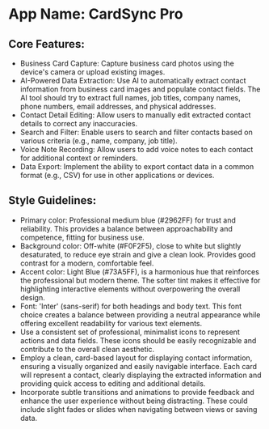 # **App Name**: CardSync Pro

## Core Features:

- Business Card Capture: Capture business card photos using the device's camera or upload existing images.
- AI-Powered Data Extraction: Use AI to automatically extract contact information from business card images and populate contact fields. The AI tool should try to extract full names, job titles, company names, phone numbers, email addresses, and physical addresses. 
- Contact Detail Editing: Allow users to manually edit extracted contact details to correct any inaccuracies.
- Search and Filter: Enable users to search and filter contacts based on various criteria (e.g., name, company, job title).
- Voice Note Recording: Allow users to add voice notes to each contact for additional context or reminders.
- Data Export: Implement the ability to export contact data in a common format (e.g., CSV) for use in other applications or devices.

## Style Guidelines:

- Primary color: Professional medium blue (#2962FF) for trust and reliability. This provides a balance between approachability and competence, fitting for business use.
- Background color: Off-white (#F0F2F5), close to white but slightly desaturated, to reduce eye strain and give a clean look. Provides good contrast for a modern, comfortable feel.
- Accent color: Light Blue (#73A5FF), is a harmonious hue that reinforces the professional but modern theme. The softer tint makes it effective for highlighting interactive elements without overpowering the overall design.
- Font: 'Inter' (sans-serif) for both headings and body text. This font choice creates a balance between providing a neutral appearance while offering excellent readability for various text elements.
- Use a consistent set of professional, minimalist icons to represent actions and data fields. These icons should be easily recognizable and contribute to the overall clean aesthetic.
- Employ a clean, card-based layout for displaying contact information, ensuring a visually organized and easily navigable interface. Each card will represent a contact, clearly displaying the extracted information and providing quick access to editing and additional details.
- Incorporate subtle transitions and animations to provide feedback and enhance the user experience without being distracting. These could include slight fades or slides when navigating between views or saving data.